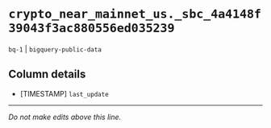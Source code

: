 # `crypto_near_mainnet_us._sbc_4a4148f39043f3ac880556ed035239`
`bq-1` | `bigquery-public-data`

## Column details
* [TIMESTAMP] `last_update`

-------------------------------------------------------------------------------
*Do not make edits above this line.*
